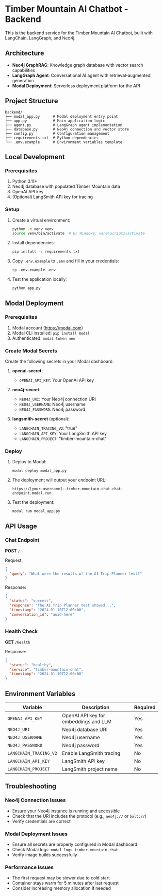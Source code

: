 # Timber Mountain AI Chatbot - Backend

This is the backend service for the Timber Mountain AI Chatbot, built with LangChain, LangGraph, and Neo4j.

## Architecture

- **Neo4j GraphRAG**: Knowledge graph database with vector search capabilities
- **LangGraph Agent**: Conversational AI agent with retrieval-augmented generation
- **Modal Deployment**: Serverless deployment platform for the API

## Project Structure

```
backend/
├── modal_app.py      # Modal deployment entry point
├── app.py            # Main application logic
├── agent.py          # LangGraph agent implementation
├── database.py       # Neo4j connection and vector store
├── config.py         # Configuration management
├── requirements.txt  # Python dependencies
└── .env.example      # Environment variables template
```

## Local Development

### Prerequisites

1. Python 3.11+
2. Neo4j database with populated Timber Mountain data
3. OpenAI API key
4. (Optional) LangSmith API key for tracing

### Setup

1. Create a virtual environment:
   ```bash
   python -m venv venv
   source venv/bin/activate  # On Windows: venv\Scripts\activate
   ```

2. Install dependencies:
   ```bash
   pip install -r requirements.txt
   ```

3. Copy `.env.example` to `.env` and fill in your credentials:
   ```bash
   cp .env.example .env
   ```

4. Test the application locally:
   ```bash
   python app.py
   ```

## Modal Deployment

### Prerequisites

1. Modal account (https://modal.com)
2. Modal CLI installed: `pip install modal`
3. Authenticated: `modal token new`

### Create Modal Secrets

Create the following secrets in your Modal dashboard:

1. **openai-secret**:
   - `OPENAI_API_KEY`: Your OpenAI API key

2. **neo4j-secret**:
   - `NEO4J_URI`: Your Neo4j connection URI
   - `NEO4J_USERNAME`: Neo4j username
   - `NEO4J_PASSWORD`: Neo4j password

3. **langsmith-secret** (optional):
   - `LANGCHAIN_TRACING_V2`: "true"
   - `LANGCHAIN_API_KEY`: Your LangSmith API key
   - `LANGCHAIN_PROJECT`: "timber-mountain-chat"

### Deploy

1. Deploy to Modal:
   ```bash
   modal deploy modal_app.py
   ```

2. The deployment will output your endpoint URL:
   ```
   https://[your-username]--timber-mountain-chat-chat-endpoint.modal.run
   ```

3. Test the deployment:
   ```bash
   modal run modal_app.py
   ```

## API Usage

### Chat Endpoint

**POST** `/`

Request:
```json
{
  "query": "What were the results of the AI Trip Planner test?"
}
```

Response:
```json
{
  "status": "success",
  "response": "The AI Trip Planner test showed...",
  "timestamp": "2024-01-10T12:00:00",
  "conversation_id": "uuid-here"
}
```

### Health Check

**GET** `/health`

Response:
```json
{
  "status": "healthy",
  "service": "timber-mountain-chat",
  "timestamp": "2024-01-10T12:00:00"
}
```

## Environment Variables

| Variable | Description | Required |
|----------|-------------|----------|
| `OPENAI_API_KEY` | OpenAI API key for embeddings and LLM | Yes |
| `NEO4J_URI` | Neo4j database URI | Yes |
| `NEO4J_USERNAME` | Neo4j username | Yes |
| `NEO4J_PASSWORD` | Neo4j password | Yes |
| `LANGCHAIN_TRACING_V2` | Enable LangSmith tracing | No |
| `LANGCHAIN_API_KEY` | LangSmith API key | No |
| `LANGCHAIN_PROJECT` | LangSmith project name | No |

## Troubleshooting

### Neo4j Connection Issues
- Ensure your Neo4j instance is running and accessible
- Check that the URI includes the protocol (e.g., `neo4j://` or `bolt://`)
- Verify credentials are correct

### Modal Deployment Issues
- Ensure all secrets are properly configured in Modal dashboard
- Check Modal logs: `modal logs timber-mountain-chat`
- Verify image builds successfully

### Performance Issues
- The first request may be slower due to cold start
- Container stays warm for 5 minutes after last request
- Consider increasing memory allocation if needed